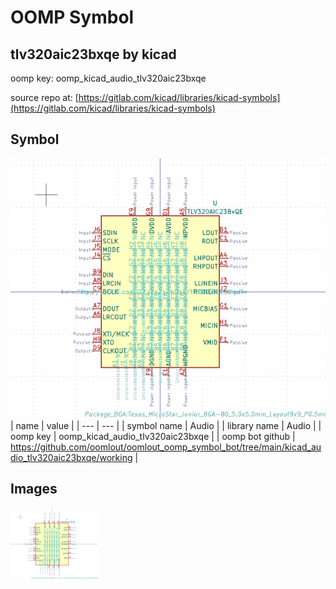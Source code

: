 # OOMP Symbol  
## tlv320aic23bxqe  by kicad  
  
oomp key: oomp_kicad_audio_tlv320aic23bxqe  
  
source repo at: [https://gitlab.com/kicad/libraries/kicad-symbols](https://gitlab.com/kicad/libraries/kicad-symbols)  
## Symbol  
  
[![working.png](working_600.png)](working.png)  
| name | value | 
| --- | --- | 
| symbol name | Audio | 
| library name | Audio | 
| oomp key | oomp_kicad_audio_tlv320aic23bxqe | 
| oomp bot github | https://github.com/oomlout/oomlout_oomp_symbol_bot/tree/main/kicad_audio_tlv320aic23bxqe/working | 
## Images  
  
[![working.png](working_140.png)](working.png)  
